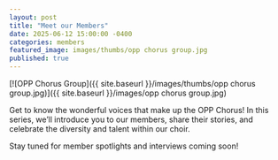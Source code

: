 ```yaml
---
layout: post
title: "Meet our Members"
date: 2025-06-12 15:00:00 -0400
categories: members
featured_image: images/thumbs/opp chorus group.jpg
published: true
---
```


[![OPP Chorus Group]({{ site.baseurl }}/images/thumbs/opp chorus group.jpg)]({{ site.baseurl }}/images/opp chorus group.jpg)

Get to know the wonderful voices that make up the OPP Chorus! In this series, we’ll introduce you to our members, share their stories, and celebrate the diversity and talent within our choir.

Stay tuned for member spotlights and interviews coming soon!
